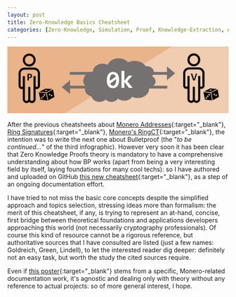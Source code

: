 ```yaml
---
layout: post
title: Zero-Knowledge Basics Cheatsheet
categories: [Zero-Knowledge, Simulation, Proof, Knowledge-Extraction, ARG, ARK, NIZK, Oracle, Fiat-Shamir]
---
```


![](/images/zkbasics.png)

After the previous cheatsheets about [Monero Addresses](https://www.bybaro.it/My-Recent-Contribs-To-Monero/){:target="_blank"}, [Ring Signatures](https://www.bybaro.it/My-Recent-Contribs-To-Monero/){:target="_blank"}, [Monero's RingCT](https://www.bybaro.it/Moneros-RingCT-Cheatsheet/){:target="_blank"}, the intention was to write the next one about Bulletproof (the "_to be continued..._" of the third infographic). However very soon it has been clear that Zero Knowledge Proofs theory is mandatory to have a comprehensive understanding about how BP works (apart from being a very interesting field by itself, laying foundations for many cool techs): so I have authored and uploaded on GitHub [this new cheatsheet](https://github.com/baro77/ZKbasicsCS){:target="_blank"}, as a step of an ongoing documentation effort.

I have tried to not miss the basic core concepts despite the simplified approach and topics selection, stressing ideas more than formalism: the merit of this cheatsheet, if any, is trying to represent an at-hand, concise, first bridge between theoretical foundations and applications developers approaching this world (not necessarily cryptography professionals). Of course this kind of resource cannot be a rigorous reference, but authoritative sources that I have consulted are listed (just a few names: Goldreich, Green, Lindell), to let the interested reader dig deeper: definitely not an easy task, but worth the study the cited sources require.

Even if [this poster](https://github.com/baro77/ZKbasicsCS){:target="_blank"} stems from a specific, Monero-related documentation work, it's agnostic and dealing only with theory without any reference to actual projects: so of more general interest, I hope.
